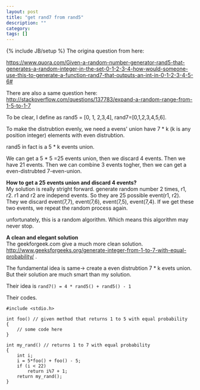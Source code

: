 ```yaml
---
layout: post
title: "get rand7 from rand5"
description: ""
category: 
tags: []
---
```

{% include JB/setup %}
The origina question from here:  

https://www.quora.com/Given-a-random-number-generator-rand5-that-generates-a-random-integer-in-the-set-0-1-2-3-4-how-would-someone-use-this-to-generate-a-function-rand7-that-outputs-an-int-in-0-1-2-3-4-5-6#

There are also a same question here:  
http://stackoverflow.com/questions/137783/expand-a-random-range-from-1-5-to-1-7 

To be clear, I define as rand5 = [0, 1, 2,3,4], rand7=[0,1,2,3,4,5,6].  

To make the distrubtion evenly, we need a evens' union have 7 * k (k is any position integer) elements with even distrubtion.  

rand5 in fact is a 5 * k events union.

We can get a 5 * 5 =25 events union, then we discard 4 events. Then we have 21 events. Then we can combine 3 events togher, then we can get a even-distrubted 7-even-union.  

**How to get a 25 events union and discard 4 events?**  
My solution is really stright forward.  generate random number 2 times, r1, r2.  r1 and r2 are independ events. So they are 25 possible event(r1, r2).  They we discard event(7,7), event(7,6), event(7,5), event(7,4). If we get these two events, we repeat the random process again.  

unfortunately, this is a random algorithm. Which means this algorithm may never stop.  

**A clean and elegant solution**   
The geekforgeek.com give a much more clean solution.  
http://www.geeksforgeeks.org/generate-integer-from-1-to-7-with-equal-probability/ .  

The fundamental idea is same-> create a even distrubtion  7 * k evets union. But their solution are much smart than my solution.   

Their idea is `rand7() = 4 * rand5() + rand5() - 1`  

Their codes.
```
#include <stdio.h>
 
int foo() // given method that returns 1 to 5 with equal probability
{
    // some code here
}
 
int my_rand() // returns 1 to 7 with equal probability
{
    int i;
    i = 5*foo() + foo() - 5;
    if (i < 22)
        return i%7 + 1;
    return my_rand();
}
```


